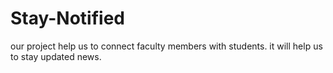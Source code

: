 # Stay-Notified
our project help us to connect faculty members with students.
it will help us to stay updated news.
